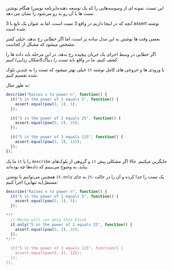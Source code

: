 این تست، نمونه ای از وسوسه‌هایی را که یک توسعه دهنده(برنامه نویس) هنگام نوشتن تست‌ ها با آن رو به رو می‌شود را نشان می دهد.

آنچه که در اینجا داریم در واقع 3 تست است، اما به عنوان یک تابع با 3 assert نوشته شده است.

بعضی وقت ها نوشتن به این مدل ساده تر است، اما اگر خطایی رخ بدهد، خیلی کمتر مشخص میشود که مشکل از کجاست.

اگر خطایی در وسط اجرای یک جریان پیچیده رخ بدهد، در این مرحله باید داده ها را کشف کنیم. ما در واقع باید *تست را دیباگ(اشکال زدایی) کنیم*.

خیلی بهتر میشود که تست را به چندین بلوک `it` با ورودی ها و خروجی های کامل نوشته شده تقسیم کنیم.

به طور مثال:
```js
describe("Raises x to power n", function() {
  it("5 in the power of 1 equals 5", function() {
    assert.equal(pow(5, 1), 5);
  });

  it("5 in the power of 2 equals 25", function() {
    assert.equal(pow(5, 2), 25);
  });

  it("5 in the power of 3 equals 125", function() {
    assert.equal(pow(5, 3), 125);
  });
});
```

ما یک `it` را با `describe` و گروهی از بلوک‌های `it` جایگزین میکنیم. حالا اگر مشکلی پیش بیاید، به وضوح می‌بینیم که داده‌ها چه بوده‌اند.

همچنین می‌توانیم با نوشتن `it.only` به جای `it`، یک تست را جدا کرده و آن را در حالت مستقل(به تنهایی) اجرا کنیم:


```js
describe("Raises x to power n", function() {
  it("5 in the power of 1 equals 5", function() {
    assert.equal(pow(5, 1), 5);
  });

*!*
  // Mocha will run only this block
  it.only("5 in the power of 2 equals 25", function() {
    assert.equal(pow(5, 2), 25);
  });
*/!*

  it("5 in the power of 3 equals 125", function() {
    assert.equal(pow(5, 3), 125);
  });
});
```

